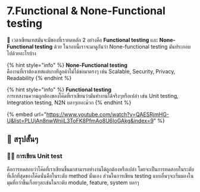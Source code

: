 # 7.Functional & None-Functional testing

💬 เวลาเขียนเทสมันจะมีของที่เราทดหลัก 2 อย่างคือ **Functional testing** และ **None-Functional testing** ด้วย ในรอบนี้เราจะมาดูกันว่า None-functional testing มันประกอบไปด้วยอะไรบ้าง

{% hint style="info" %}
**None-Functional testing**  
คืองานที่เราต้องเทสแต่บางทีลูกค้าไม่ได้ขอมาตรงๆ เช่น Scalable, Security, Privacy, Readability
{% endhint %}

{% hint style="info" %}
**Functional testing**  
การเทสงานความถูกต้องของโค๊ดที่เราเขียนว่ามันทำงานได้จริงๆหรือเปล่า เช่น Unit testing, Integration testing, N2N บลาๆเยอะม๊วก
{% endhint %}

{% embed url="https://www.youtube.com/watch?v=QAESRjmHG-U&list=PLUjAn8nwWniiL3ToFK8PfmAo8U6IoGAkg&index=9" %}



## 🎯 สรุปสั้นๆ

### 👨‍🚀 การเขียน Unit test

คือการทดสอบว่าโค๊ดที่เราเขียนขึ้นมาสามารถทำงานได้ถูกต้องหรือเปล่า โดยจะเป็นการทดสอบในระดับที่เล็กที่สุดของโค๊ดนั่นคือในระดับ method นั่นเอง ส่วนในการเขียน testing แบบอื่นๆจะเริ่มมองในมุมที่กว่าขึ้นเรื่อยๆละเช่นในระดับ module, feature, system บลาๆ

